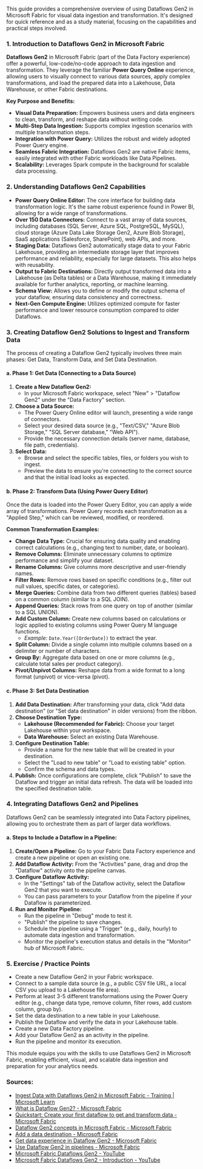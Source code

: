 This guide provides a comprehensive overview of using Dataflows Gen2 in Microsoft Fabric for visual data ingestion and transformation. It's designed for quick reference and as a study material, focusing on the capabilities and practical steps involved.

### 1\. Introduction to Dataflows Gen2 in Microsoft Fabric

**Dataflows Gen2** in Microsoft Fabric (part of the Data Factory experience) offer a powerful, low-code/no-code approach to data ingestion and transformation. They leverage the familiar **Power Query Online** experience, allowing users to visually connect to various data sources, apply complex transformations, and load the prepared data into a Lakehouse, Data Warehouse, or other Fabric destinations.

**Key Purpose and Benefits:**

  * **Visual Data Preparation:** Empowers business users and data engineers to clean, transform, and reshape data without writing code.
  * **Multi-Step Data Ingestion:** Supports complex ingestion scenarios with multiple transformation steps.
  * **Integration with Power Query:** Utilizes the robust and widely adopted Power Query engine.
  * **Seamless Fabric Integration:** Dataflows Gen2 are native Fabric items, easily integrated with other Fabric workloads like Data Pipelines.
  * **Scalability:** Leverages Spark compute in the background for scalable data processing.

### 2\. Understanding Dataflows Gen2 Capabilities

  * **Power Query Online Editor:** The core interface for building data transformation logic. It's the same robust experience found in Power BI, allowing for a wide range of transformations.
  * **Over 150 Data Connectors:** Connect to a vast array of data sources, including databases (SQL Server, Azure SQL, PostgreSQL, MySQL), cloud storage (Azure Data Lake Storage Gen2, Azure Blob Storage), SaaS applications (Salesforce, SharePoint), web APIs, and more.
  * **Staging Data:** Dataflows Gen2 automatically stage data to your Fabric Lakehouse, providing an intermediate storage layer that improves performance and reliability, especially for large datasets. This also helps with reusability.
  * **Output to Fabric Destinations:** Directly output transformed data into a Lakehouse (as Delta tables) or a Data Warehouse, making it immediately available for further analytics, reporting, or machine learning.
  * **Schema View:** Allows you to define or modify the output schema of your dataflow, ensuring data consistency and correctness.
  * **Next-Gen Compute Engine:** Utilizes optimized compute for faster performance and lower resource consumption compared to older Dataflows.

### 3\. Creating Dataflow Gen2 Solutions to Ingest and Transform Data

The process of creating a Dataflow Gen2 typically involves three main phases: Get Data, Transform Data, and Set Data Destination.

#### a. Phase 1: Get Data (Connecting to a Data Source)

1.  **Create a New Dataflow Gen2:**
      * In your Microsoft Fabric workspace, select "New" \> "Dataflow Gen2" under the "Data Factory" section.
2.  **Choose a Data Source:**
      * The Power Query Online editor will launch, presenting a wide range of connectors.
      * Select your desired data source (e.g., "Text/CSV," "Azure Blob Storage," "SQL Server database," "Web API").
      * Provide the necessary connection details (server name, database, file path, credentials).
3.  **Select Data:**
      * Browse and select the specific tables, files, or folders you wish to ingest.
      * Preview the data to ensure you're connecting to the correct source and that the initial load looks as expected.

#### b. Phase 2: Transform Data (Using Power Query Editor)

Once the data is loaded into the Power Query Editor, you can apply a wide array of transformations. Power Query records each transformation as a "Applied Step," which can be reviewed, modified, or reordered.

**Common Transformation Examples:**

  * **Change Data Type:** Crucial for ensuring data quality and enabling correct calculations (e.g., changing text to number, date, or boolean).
  * **Remove Columns:** Eliminate unnecessary columns to optimize performance and simplify your dataset.
  * **Rename Columns:** Give columns more descriptive and user-friendly names.
  * **Filter Rows:** Remove rows based on specific conditions (e.g., filter out null values, specific dates, or categories).
  * **Merge Queries:** Combine data from two different queries (tables) based on a common column (similar to a SQL JOIN).
  * **Append Queries:** Stack rows from one query on top of another (similar to a SQL UNION).
  * **Add Custom Column:** Create new columns based on calculations or logic applied to existing columns using Power Query M language functions.
      * *Example:* `Date.Year([OrderDate])` to extract the year.
  * **Split Column:** Divide a single column into multiple columns based on a delimiter or number of characters.
  * **Group By:** Aggregate data based on one or more columns (e.g., calculate total sales per product category).
  * **Pivot/Unpivot Columns:** Reshape data from a wide format to a long format (unpivot) or vice-versa (pivot).

#### c. Phase 3: Set Data Destination

1.  **Add Data Destination:** After transforming your data, click "Add data destination" (or "Set data destination" in older versions) from the ribbon.
2.  **Choose Destination Type:**
      * **Lakehouse (Recommended for Fabric):** Choose your target Lakehouse within your workspace.
      * **Data Warehouse:** Select an existing Data Warehouse.
3.  **Configure Destination Table:**
      * Provide a name for the new table that will be created in your destination.
      * Select the "Load to new table" or "Load to existing table" option.
      * Confirm the schema and data types.
4.  **Publish:** Once configurations are complete, click "Publish" to save the Dataflow and trigger an initial data refresh. The data will be loaded into the specified destination table.

### 4\. Integrating Dataflows Gen2 and Pipelines

Dataflows Gen2 can be seamlessly integrated into Data Factory pipelines, allowing you to orchestrate them as part of larger data workflows.

#### a. Steps to Include a Dataflow in a Pipeline:

1.  **Create/Open a Pipeline:** Go to your Fabric Data Factory experience and create a new pipeline or open an existing one.
2.  **Add Dataflow Activity:** From the "Activities" pane, drag and drop the "Dataflow" activity onto the pipeline canvas.
3.  **Configure Dataflow Activity:**
      * In the "Settings" tab of the Dataflow activity, select the Dataflow Gen2 that you want to execute.
      * You can pass parameters to your Dataflow from the pipeline if your Dataflow is parameterized.
4.  **Run and Monitor Pipeline:**
      * Run the pipeline in "Debug" mode to test it.
      * "Publish" the pipeline to save changes.
      * Schedule the pipeline using a "Trigger" (e.g., daily, hourly) to automate data ingestion and transformation.
      * Monitor the pipeline's execution status and details in the "Monitor" hub of Microsoft Fabric.

### 5\. Exercise / Practice Points

  * Create a new Dataflow Gen2 in your Fabric workspace.
  * Connect to a sample data source (e.g., a public CSV file URL, a local CSV you upload to a Lakehouse file area).
  * Perform at least 3-5 different transformations using the Power Query editor (e.g., change data type, remove column, filter rows, add custom column, group by).
  * Set the data destination to a new table in your Lakehouse.
  * Publish the Dataflow and verify the data in your Lakehouse table.
  * Create a new Data Factory pipeline.
  * Add your Dataflow Gen2 as an activity in the pipeline.
  * Run the pipeline and monitor its execution.

This module equips you with the skills to use Dataflows Gen2 in Microsoft Fabric, enabling efficient, visual, and scalable data ingestion and preparation for your analytics needs.

### Sources:

  * [Ingest Data with Dataflows Gen2 in Microsoft Fabric - Training | Microsoft Learn](https://learn.microsoft.com/en-us/training/modules/use-dataflow-gen-2-fabric/)
  * [What is Dataflow Gen2? - Microsoft Fabric](https://learn.microsoft.com/en-us/fabric/data-factory/dataflows-gen2-overview)
  * [Quickstart: Create your first dataflow to get and transform data - Microsoft Fabric](https://www.google.com/search?q=https://learn.microsoft.com/en-us/fabric/data-factory/create-first-dataflow)
  * [Dataflow Gen2 concepts in Microsoft Fabric - Microsoft Fabric](https://www.google.com/search?q=https://learn.microsoft.com/en-us/fabric/data-factory/dataflows-gen2-concepts)
  * [Add a data destination - Microsoft Fabric](https://www.google.com/search?q=https://learn.microsoft.com/en-us/fabric/data-factory/dataflows-gen2-data-destination)
  * [Get data experience in Dataflow Gen2 - Microsoft Fabric](https://www.google.com/search?q=https://learn.microsoft.com/en-us/fabric/data-factory/dataflows-gen2-get-data)
  * [Use Dataflow Gen2 in pipelines - Microsoft Fabric](https://www.google.com/search?q=https://learn.microsoft.com/en-us/fabric/data-factory/dataflows-gen2-pipelines)
  * [Microsoft Fabric Dataflows Gen2 - YouTube](https://www.google.com/search?q=https://www.youtube.com/watch%3Fv%3Dfa4oQu--tHg%26list%3DPLMWaZteqtEaKPPXYSJcbJSvSumBzuKByd%26index%3D18)
  * [Microsoft Fabric Dataflows Gen2 - Introduction - YouTube](https://www.google.com/search?q=https://www.youtube.com/watch%3Fv%3Dfa4oQu--tHg%26list%3DPLMWaZteqtEaKPPXYSJcbJSvSumBzuKByd%26index%3D17)